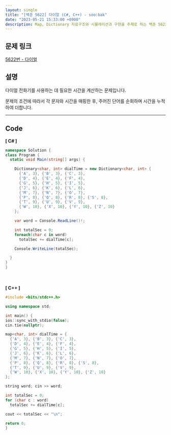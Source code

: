 ```yaml
---
layout: single
title: "[백준 5622] 다이얼 (C#, C++) - soo:bak"
date: "2023-05-21 15:33:00 +0900"
description: Map, Dictionary 자료구조와 시뮬레이션과 구현을 주제로 하는 백준 5622번 알고리즘 문제를 C# 과 C++ 로 풀이 및 해설
---
```


## 문제 링크
  [5622번 - 다이얼](https://www.acmicpc.net/problem/5622)

## 설명
다이얼 전화기를 사용하는 데 필요한 시간을 계산하는 문제입니다. <Br>

문제의 조건에 따라서 각 문자와 시간을 매핑한 후, 주어진 단어를 순회하며 시간을 누적하여 더합니다. <br>

- - -

## Code
<b>[ C# ] </b>
<br>

  ```c#
namespace Solution {
  class Program {
    static void Main(string[] args) {

      Dictionary<char, int> dialTime = new Dictionary<char, int> {
        {'A', 3}, {'B', 3}, {'C', 3},
        {'D', 4}, {'E', 4}, {'F', 4},
        {'G', 5}, {'H', 5}, {'I', 5},
        {'J', 6}, {'K', 6}, {'L', 6},
        {'M', 7}, {'N', 7}, {'O', 7},
        {'P', 8}, {'Q', 8}, {'R', 8}, {'S', 8},
        {'T', 9}, {'U', 9}, {'V', 9},
        {'W', 10}, {'X', 10}, {'Y', 10}, {'Z', 10}
      };

      var word = Console.ReadLine()!;

      int totalSec = 0;
      foreach(char c in word)
        totalSec += dialTime[c];

      Console.WriteLine(totalSec);

    }
  }
}
  ```
<br><br>
<b>[ C++ ] </b>
<br>

  ```c++
#include <bits/stdc++.h>

using namespace std;

int main() {
  ios::sync_with_stdio(false);
  cin.tie(nullptr);

  map<char, int> dialTime = {
    {'A', 3}, {'B', 3}, {'C', 3},
    {'D', 4}, {'E', 4}, {'F', 4},
    {'G', 5}, {'H', 5}, {'I', 5},
    {'J', 6}, {'K', 6}, {'L', 6},
    {'M', 7}, {'N', 7}, {'O', 7},
    {'P', 8}, {'Q', 8}, {'R', 8}, {'S', 8},
    {'T', 9}, {'U', 9}, {'V', 9},
    {'W', 10}, {'X', 10}, {'Y', 10}, {'Z', 10}
  };

  string word; cin >> word;

  int totalSec = 0;
  for (char c : word)
    totalSec += dialTime[c];

  cout << totalSec << "\n";

  return 0;
}
  ```
